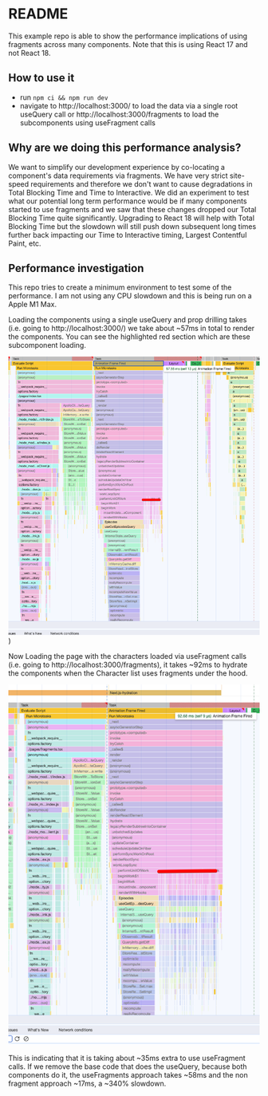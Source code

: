 # README

This example repo is able to show the performance implications of using fragments across many components. Note that this is using React 17 and not React 18.

## How to use it

- run `npm ci && npm run dev`
- navigate to http://localhost:3000/ to load the data via a single root useQuery call or http://localhost:3000/fragments to load the subcomponents using useFragment calls

## Why are we doing this performance analysis?

We want to simplify our development experience by co-locating a component's data requirements via fragments. We have very strict site-speed requirements and therefore we don't want to cause degradations in Total Blocking Time and Time to Interactive. We did an experiment to test what our potential long term performance would be if many components started to use fragments and we saw that these changes dropped our Total Blocking Time quite significantly. Upgrading to React 18 will help with Total Blocking Time but the slowdown will still push down subsequent long times further back impacting our Time to Interactive timing, Largest Contentful Paint, etc.

## Performance investigation

This repo tries to create a minimum environment to test some of the performance. I am not using any CPU slowdown and this is being run on a Apple M1 Max.

Loading the components using a single useQuery and prop drilling takes (i.e. going to http://localhost:3000/) we take about ~57ms in total to render the components. You can see the highlighted red section which are these subcomponent loading.

![Not Using Fragments Chrome Profile](./images/not-using-fragments-chrome-profile.png))

Now Loading the page with the characters loaded via useFragment calls (i.e. going to http://localhost:3000/fragments), it takes ~92ms to hydrate the components when the Character list uses fragments under the hood.

![Using Fragments Chrome Profile](./images/using-fragments-chrome-profile.png)

This is indicating that it is taking about ~35ms extra to use useFragment calls. If we remove the base code that does the useQuery, because both components do it, the useFragments approach takes ~58ms and the non fragment approach ~17ms, a ~340% slowdown. 
